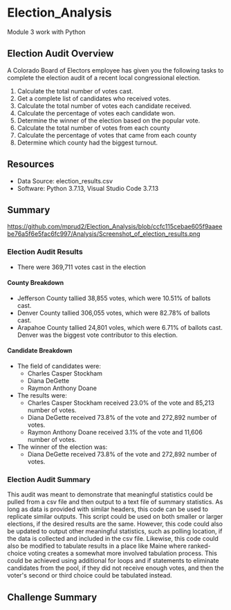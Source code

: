 # Election_Analysis
Module 3 work with Python

## Election Audit Overview
A Colorado Board of Electors employee has given you the following tasks to complete the election audit of a recent local congressional election.

1. Calculate the total number of votes cast.
2. Get a complete list of candidates who received votes.
3. Calculate the total number of votes each candidate received.
4. Calculate the percentage of votes each candidate won.
5. Determine the winner of the election based on the popular vote.
6. Calculate the total number of votes from each county
7. Calculate the percentage of votes that came from each county
8. Determine which county had the biggest turnout.

## Resources
- Data Source: election_results.csv
- Software: Python 3.7.13, Visual Studio Code 3.7.13

## Summary

https://github.com/mprud2/Election_Analysis/blob/ccfc115cebae605f9aaeebe76a5f6e5fac6fc997/Analysis/Screenshot_of_election_results.png

### Election Audit Results
- There were 369,711 votes cast in the election

#### County Breakdown
- Jefferson County tallied 38,855 votes, which were 10.51% of ballots cast.
- Denver County tallied 306,055 votes, which were  82.78% of ballots cast.
- Arapahoe County tallied 24,801 voles, which were 6.71% of ballots cast.
Denver was the biggest vote contributor to this election.

#### Candidate Breakdown
- The field of candidates were:
  -   Charles Casper Stockham
  -   Diana DeGette
  -   Raymon Anthony Doane
- The results were:
  -   Charles Casper Stockham received 23.0% of the vote and 85,213 number of votes.
  -   Diana DeGette received 73.8% of the vote and 272,892 number of votes.
  -   Raymon Anthony Doane received 3.1% of the vote and 11,606 number of votes.
- The winner of the election was:
  -   Diana DeGette received 73.8% of the vote and 272,892 number of votes.

### Election Audit Summary
This audit was meant to demonstrate that meaningful statistics could be pulled from a csv file and then output to a text file of summary statistics.  As long as data is provided with similar headers, this code can be used to replicate similar outputs.  This script could be used on both smaller or larger elections, if the desired results are the same.  However, this code could also be updated to output other meaningful statistics, such as polling location, if the data is collected and included in the csv file.  Likewise, this code could also be modified to tabulate results in a place like Maine where ranked-choice voting creates a somewhat more involved tabulation process.  This could be achieved using additional for loops and if statements to eliminate candidates from the pool, if they did not receive enough votes, and then the voter's second or third choice could be tabulated instead.

## Challenge Summary
